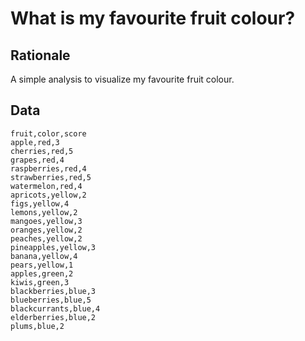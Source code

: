 # What is my favourite fruit colour?

## Rationale

A simple analysis to visualize my favourite fruit colour.

## Data

```
fruit,color,score
apple,red,3
cherries,red,5
grapes,red,4
raspberries,red,4
strawberries,red,5
watermelon,red,4
apricots,yellow,2
figs,yellow,4
lemons,yellow,2
mangoes,yellow,3
oranges,yellow,2
peaches,yellow,2
pineapples,yellow,3
banana,yellow,4
pears,yellow,1
apples,green,2
kiwis,green,3
blackberries,blue,3
blueberries,blue,5
blackcurrants,blue,4
elderberries,blue,2
plums,blue,2
```
